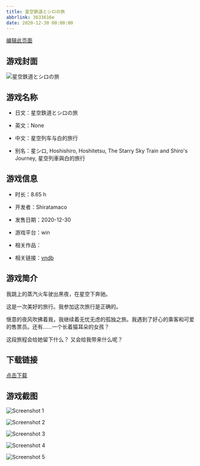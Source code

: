 ```yaml
---
title: 星空鉄道とシロの旅
abbrlink: 3633616e
date: 2020-12-30 00:00:00
---
```

[编辑此页面](https://github.com/ACG-3/ADV3-source/blob/main/source/_posts/games/%E6%98%9F%E7%A9%BA%E9%89%84%E9%81%93%E3%81%A8%E3%82%B7%E3%83%AD%E3%81%AE%E6%97%85.md)

## 游戏封面

![星空鉄道とシロの旅](https%3A//pan.timero.xyz/onedrive/img_lib_001/%E6%98%9F%E7%A9%BA%E9%89%84%E9%81%93%E3%81%A8%E3%82%B7%E3%83%AD%E3%81%AE%E6%97%85_cover.avif)


## 游戏名称

- 日文：星空鉄道とシロの旅
- 英文：None
- 中文：星空列车与白的旅行

- 别名：星シロ, Hoshishiro, Hoshitetsu, The Starry Sky Train and Shiro's Journey, 星空列車與白的旅行


## 游戏信息

- 时长：8.65 h
- 开发者：Shiratamaco
- 发售日期：2020-12-30
- 游戏平台：win
- 相关作品：

- 相关链接：[vndb](https://vndb.org/v28297)


## 游戏简介

我跳上的蒸汽火车驶出黑夜，在星空下奔驰。

这是一次美好的旅行。我参加这次旅行是正确的。

惬意的夜风吹拂着我，我继续着无忧无虑的孤独之旅。我遇到了好心的乘客和可爱的售票员。还有......一个长着猫耳朵的女孩？

这段旅程会给她留下什么？
又会给我带来什么呢？




## 下载链接

[点击下载](https://pan.timero.xyz/onedrive/adv_lib_001/%E6%98%9F%E7%A9%BA%E9%89%84%E9%81%93%E3%81%A8%E3%82%B7%E3%83%AD%E3%81%AE%E6%97%85)


## 游戏截图


![Screenshot 1](https%3A//pan.timero.xyz/onedrive/img_lib_001/%E6%98%9F%E7%A9%BA%E9%89%84%E9%81%93%E3%81%A8%E3%82%B7%E3%83%AD%E3%81%AE%E6%97%85_Screenshot_1.avif)

![Screenshot 2](https%3A//pan.timero.xyz/onedrive/img_lib_001/%E6%98%9F%E7%A9%BA%E9%89%84%E9%81%93%E3%81%A8%E3%82%B7%E3%83%AD%E3%81%AE%E6%97%85_Screenshot_2.avif)

![Screenshot 3](https%3A//pan.timero.xyz/onedrive/img_lib_001/%E6%98%9F%E7%A9%BA%E9%89%84%E9%81%93%E3%81%A8%E3%82%B7%E3%83%AD%E3%81%AE%E6%97%85_Screenshot_3.avif)

![Screenshot 4](https%3A//pan.timero.xyz/onedrive/img_lib_001/%E6%98%9F%E7%A9%BA%E9%89%84%E9%81%93%E3%81%A8%E3%82%B7%E3%83%AD%E3%81%AE%E6%97%85_Screenshot_4.avif)

![Screenshot 5](https%3A//pan.timero.xyz/onedrive/img_lib_001/%E6%98%9F%E7%A9%BA%E9%89%84%E9%81%93%E3%81%A8%E3%82%B7%E3%83%AD%E3%81%AE%E6%97%85_Screenshot_5.avif)

